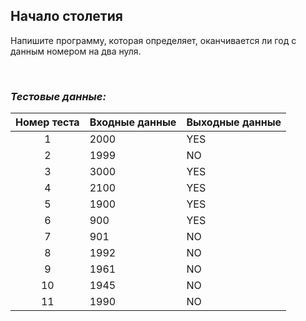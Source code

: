 ## Начало столетия

Напишите программу, которая определяет, оканчивается ли год с данным номером на два нуля.

<br>

### *Тестовые данные:*

| Номер теста | Входные данные | Выходные данные |
|:-----------:|----------------|-----------------|
|      1      | 2000           | YES             |
|      2      | 1999           | NO              |
|      3      | 3000           | YES             |
|      4      | 2100           | YES             |
|      5      | 1900           | YES             |
|      6      | 900            | YES             |
|      7      | 901            | NO              |
|      8      | 1992           | NO              |
|      9      | 1961           | NO              |
|     10      | 1945           | NO              |
|     11      | 1990           | NO              |